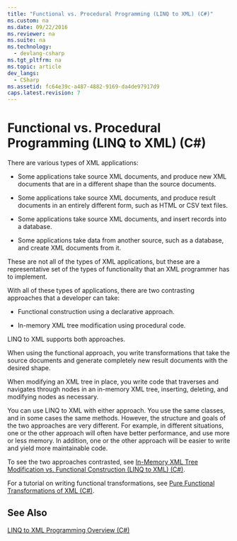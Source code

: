 ```yaml
---
title: "Functional vs. Procedural Programming (LINQ to XML) (C#)"
ms.custom: na
ms.date: 09/22/2016
ms.reviewer: na
ms.suite: na
ms.technology: 
  - devlang-csharp
ms.tgt_pltfrm: na
ms.topic: article
dev_langs: 
  - CSharp
ms.assetid: fc64e39c-a487-4882-9169-da4de97917d9
caps.latest.revision: 7
---
```

# Functional vs. Procedural Programming (LINQ to XML) (C#)
There are various types of XML applications:  
  
-   Some applications take source XML documents, and produce new XML documents that are in a different shape than the source documents.  
  
-   Some applications take source XML documents, and produce result documents in an entirely different form, such as HTML or CSV text files.  
  
-   Some applications take source XML documents, and insert records into a database.  
  
-   Some applications take data from another source, such as a database, and create XML documents from it.  
  
 These are not all of the types of XML applications, but these are a representative set of the types of functionality that an XML programmer has to implement.  
  
 With all of these types of applications, there are two contrasting approaches that a developer can take:  
  
-   Functional construction using a declarative approach.  
  
-   In-memory XML tree modification using procedural code.  
  
 LINQ to XML supports both approaches.  
  
 When using the functional approach, you write transformations that take the source documents and generate completely new result documents with the desired shape.  
  
 When modifying an XML tree in place, you write code that traverses and navigates through nodes in an in-memory XML tree, inserting, deleting, and modifying nodes as necessary.  
  
 You can use LINQ to XML with either approach. You use the same classes, and in some cases the same methods. However, the structure and goals of the two approaches are very different. For example, in different situations, one or the other approach will often have better performance, and use more or less memory. In addition, one or the other approach will be easier to write and yield more maintainable code.  
  
 To see the two approaches contrasted, see [In-Memory XML Tree Modification vs. Functional Construction (LINQ to XML) (C#)](../vs140/in-memory-xml-tree-modification-vs.-functional-construction--linq-to-xml---csharp-.md).  
  
 For a tutorial on writing functional transformations, see [Pure Functional Transformations of XML (C#)](../vs140/pure-functional-transformations-of-xml--csharp-.md).  
  
## See Also  
 [LINQ to XML Programming Overview (C#)](../vs140/linq-to-xml-programming-overview--csharp-.md)